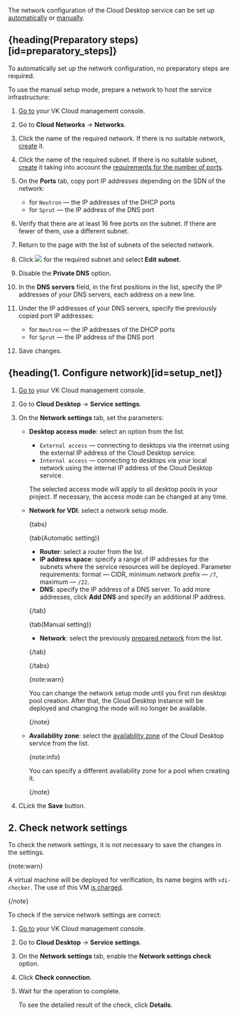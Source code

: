The network configuration of the Cloud Desktop service can be set up [automatically](../../../concepts/about#automatic_net_setup) or [manually](../../../concepts/about#manual_net_setup).

## {heading(Preparatory steps)[id=preparatory_steps]}

To automatically set up the network configuration, no preparatory steps are required.

To use the manual setup mode, prepare a network to host the service infrastructure:

1. [Go to](https://msk.cloud.vk.com/app/en) your VK Cloud management console.
1. Go to **Cloud Networks** → **Networks**.
1. Click the name of the required network. If there is no suitable network, [create](/en/networks/vnet/instructions/net#creating_network) it.
1. Click the name of the required subnet. If there is no suitable subnet, [create](/en/networks/vnet/instructions/net#creating_subnet) it taking into account the [requirements for the number of ports](../../../concepts/about#ports_number).
1. On the **Ports** tab, copy port IP addresses depending on the SDN of the network:

   - for `Neutron` — the IP addresses of the DHCP ports
   - for `Sprut` — the IP address of the DNS port

1. Verify that there are at least 16 free ports on the subnet. If there are fewer of them, use a different subnet.
1. Return to the page with the list of subnets of the selected network.
1. Click ![ ](/en/assets/more-icon.svg "inline") for the required subnet and select **Edit subnet**.
1. Disable the **Private DNS** option.
1. In the **DNS servers** field, in the first positions in the list, specify the IP addresses of your DNS servers, each address on a new line.
1. Under the IP addresses of your DNS servers, specify the previously copied port IP addresses:

   - for `Neutron` — the IP addresses of the DHCP ports
   - for `Sprut` — the IP address of the DNS port

1. Save changes.

## {heading(1. Configure network)[id=setup_net]}

1. [Go to](https://msk.cloud.vk.com/app/en) your VK Cloud management console.
1. Go to **Cloud Desktop** → **Service settings**.
1. On the **Network settings** tab, set the parameters:

   - **Desktop access mode**: select an option from the list.

      - `External access` — connecting to desktops via the internet using the external IP address of the Cloud Desktop service.
      - `Internal access` — connecting to desktops via your local network using the internal IP address of the Cloud Desktop service.

      The selected access mode will apply to all desktop pools in your project. If necessary, the access mode can be changed at any time.

   - **Network for VDI**: select a network setup mode.

      {tabs}

      {tab(Automatic setting)}

      - **Router**: select a router from the list.
      - **IP address space**: specify a range of IP addresses for the subnets where the service resources will be deployed. Parameter requirements: format — CIDR, minimum network prefix — `/7`, maximum — `/22`.
      - **DNS**: specify the IP address of a DNS server. To add more addresses, click **Add DNS** and specify an additional IP address.

      {/tab}

      {tab(Manual setting)}

      - **Network**: select the previously [prepared network](#preparatory_steps) from the list.

      {/tab}

      {/tabs}

      {note:warn}

      You can change the network setup mode until you first run desktop pool creation. After that, the Cloud Desktop instance will be deployed and changing the mode will no longer be available.

      {/note}

   - **Availability zone**: select the [availability zone](/en/intro/start/concepts/architecture#az) of the Cloud Desktop service from the list.

     {note:info}

     You can specify a different availability zone for a pool when creating it.

     {/note}

1. CLick the **Save** button.

## 2. Check network settings

To check the network settings, it is not necessary to save the changes in the settings.

{note:warn}

A virtual machine will be deployed for verification, its name begins with `vdi-checker`. The use of this VM [is charged](/en/computing/iaas/tariffication).

{/note}

To check if the service network settings are correct:

1. [Go to](https://msk.cloud.vk.com/app/en) your VK Cloud management console.
1. Go to **Cloud Desktop** → **Service settings**.
1. On the **Network settings** tab, enable the **Network settings check** option.
1. Click **Check connection**.
1. Wait for the operation to complete.

   To see the detailed result of the check, click **Details**.
